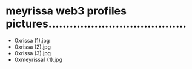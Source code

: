 # meyrissa web3 profiles pictures.......................................
- 0xrissa (1).jpg
- 0xrissa (2).jpg
- 0xrissa (3).jpg
- 0xmeyrissa1 (1).jpg

